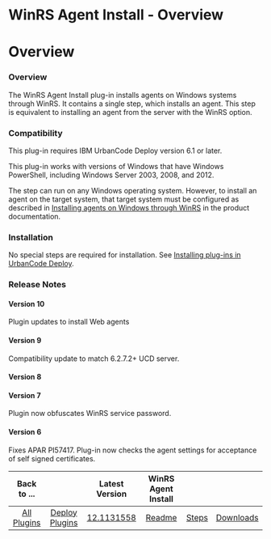 
WinRS Agent Install - Overview
==============================

# Overview



### Overview




 


The WinRS Agent Install plug-in installs agents on Windows systems through WinRS. It contains a single step, which installs an agent. This step is equivalent to installing an agent from the server with the WinRS option.


### Compatibility


This plug-in requires IBM UrbanCode Deploy version 6.1 or later.


This plug-in works with versions of Windows that have Windows PowerShell, including Windows Server 2003, 2008, and 2012.


The step can run on any Windows operating system. However, to install an agent on the target system, that target system must be configured as described in [Installing agents on Windows through WinRS](http://www-01.ibm.com/support/knowledgecenter/SS4GSP_6.1.2/com.ibm.udeploy.install.doc/topics/agent_install_winrs.html) in the product documentation.


### **Installation**


No special steps are required for installation. See [Installing plug-ins in UrbanCode Deploy](https://www.urbancode.com/resource/installing-plug-ins-in-urbancode-products/ "Installing plug-ins in UrbanCode Deploy").


### Release Notes


#### Version 10


Plugin updates to install Web agents


#### Version 9


Compatibility update to match 6.2.7.2+ UCD server.


#### Version 8


#### Version 7


Plugin now obfuscates WinRS service password.


#### Version 6


Fixes APAR PI57417. Plug-in now checks the agent settings for acceptance of self signed certificates.




|Back to ...||Latest Version|WinRS Agent Install |||
| :---: | :---: | :---: | :---: | :---: | :---: |
|[All Plugins](../../index.md)|[Deploy Plugins](../README.md)|[12.1131558]()|[Readme](README.md)|[Steps](steps.md)|[Downloads](downloads.md)|
